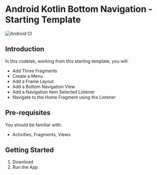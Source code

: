 Android Kotlin Bottom Navigation - Starting Template 
============================================================================ 
![Android CI](https://github.com/MoonWolf125/Android-Kotlin-Bottom-Navigation/workflows/Android%20CI/badge.svg)

Introduction
------------ 
In this codelab, working from this starting template, you will:
* Add Three Fragments
* Create a Menu
* Add a Frame Layout
* Add a Bottom Navigation View
* Add a Navigation Item Selected Listener
* Navigate to the Home Fragment using the Listener

Pre-requisites
--------------
You should be familiar with:
* Activities, Fragments, Views

Getting Started
---------------
1. Download
2. Run the App
